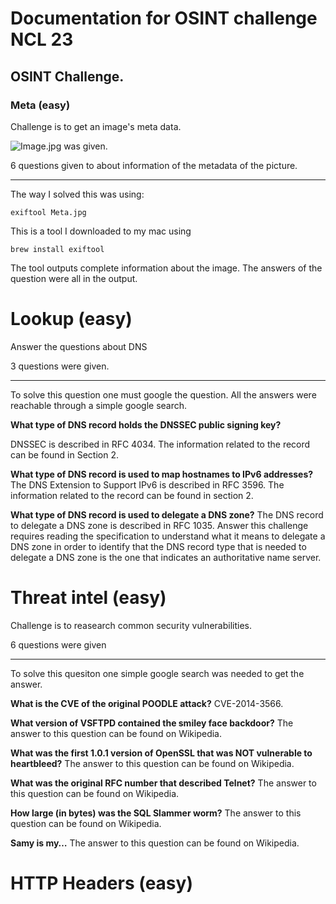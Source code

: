 # Documentation for OSINT challenge NCL 23

## OSINT Challenge.

### Meta (easy)

Challenge is to get an image's meta data.

![Image.jpg](Desktop/CTFs/ncl23/osint/Meta.jpg) was given.

6 questions given to about information of the metadata of the picture.

---

The way I solved this was using:

`exiftool Meta.jpg`

This is a tool I downloaded to my mac using

`brew install exiftool`

The tool outputs complete information about the image.
The answers of the question were all in the output.

# Lookup (easy)

Answer the questions about DNS

3 questions were given.

---

To solve this question one must google the question.
All the answers were reachable through a simple google search.

**What type of DNS record holds the DNSSEC public signing key?**

DNSSEC is described in RFC 4034.
The information related to the record can be found in Section 2.

**What type of DNS record is used to map hostnames to IPv6 addresses?**
The DNS Extension to Support IPv6 is described in RFC 3596.
The information related to the record can be found in section 2.

**What type of DNS record is used to delegate a DNS zone?**
The DNS record to delegate a DNS zone is described in RFC 1035.
Answer this challenge requires reading the specification to understand what it means to delegate a DNS zone in order to identify that the DNS record type that is needed to delegate a DNS zone is the one that indicates an authoritative name server.

# Threat intel (easy)

Challenge is to reasearch common security vulnerabilities.

6 questions were given

---

To solve this quesiton one simple google search was needed to get the answer.

**What is the CVE of the original POODLE attack?**
CVE-2014-3566.

**What version of VSFTPD contained the smiley face backdoor?**
The answer to this question can be found on Wikipedia.

**What was the first 1.0.1 version of OpenSSL that was NOT vulnerable to heartbleed?**
The answer to this question can be found on Wikipedia.

**What was the original RFC number that described Telnet?**
The answer to this question can be found on Wikipedia.

**How large (in bytes) was the SQL Slammer worm?**
The answer to this question can be found on Wikipedia.

**Samy is my…**
The answer to this question can be found on Wikipedia.

# HTTP Headers (easy)
